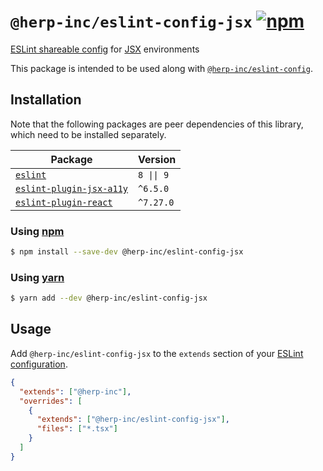 # `@herp-inc/eslint-config-jsx` [![npm](https://img.shields.io/npm/v/@herp-inc/eslint-config-jsx)](https://www.npmjs.com/package/@herp-inc/eslint-config-jsx)

[ESLint shareable config](https://eslint.org/docs/developer-guide/shareable-configs) for [JSX](https://facebook.github.io/jsx/) environments

This package is intended to be used along with [`@herp-inc/eslint-config`](https://www.npmjs.com/package/@herp-inc/eslint-config).

## Installation

Note that the following packages are peer dependencies of this library, which need to be installed separately.

| Package                                                                          | Version    |
| -------------------------------------------------------------------------------- | ---------- |
| [`eslint`](https://www.npmjs.com/package/eslint)                                 | `8 \|\| 9` |
| [`eslint-plugin-jsx-a11y`](https://www.npmjs.com/package/eslint-plugin-jsx-a11y) | `^6.5.0`   |
| [`eslint-plugin-react`](https://www.npmjs.com/package/eslint-plugin-react)       | `^7.27.0`  |

### Using [npm](https://www.npmjs.com/)

```sh
$ npm install --save-dev @herp-inc/eslint-config-jsx
```

### Using [yarn](https://yarnpkg.com/)

```sh
$ yarn add --dev @herp-inc/eslint-config-jsx
```

## Usage

Add `@herp-inc/eslint-config-jsx` to the `extends` section of your [ESLint configuration](http://eslint.org/docs/user-guide/configuring).

```json
{
  "extends": ["@herp-inc"],
  "overrides": [
    {
      "extends": ["@herp-inc/eslint-config-jsx"],
      "files": ["*.tsx"]
    }
  ]
}
```
